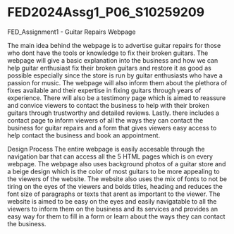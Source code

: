 # FED2024Assg1_P06_S10259209
FED_Assignment1 - Guitar Repairs Webpage

The main idea behind the webpage is to advertise guitar repairs for those who dont have the tools or knowledge to fix their broken guitars. The  webpage will give a basic explanation into the business and how we can help guitar enthusiast fix their broken guitars and restore it as good as possible especially since the store is run by guitar enthusiasts who have a passion for music. The webpage will also inform them about the plethora of fixes available and their expertise in fixing guitars through years of experience. There will also be a testimony page which is aimed to reassure and convice viewers to contact the business to help with their broken guitars through trustworthy and detailed reviews. Lastly. there includes a contact page to inform viewers of all the ways they can contact the business for guitar repairs and a form that gives viewers easy access to help contact the business and book an appointment.

Design Process
The entire webpage is easily accesable through the navigation bar that can access all the 5 HTML pages which is on every webpage. The webpage also uses background photos of a guitar store and a beige design which is the color of most guitars to be more appealing to the viewers of the website. The website also uses the mix of fonts to not be tiring on the eyes of the viewers and bolds titles, heading and reduces the font size of paragraphs or texts that arent as important to the viewer. The website is aimed to be easy on the eyes and easily navigatable to all the viewers to inform them on the business and its services and provides an easy way for them to fill in a form or learn about the ways they can contact the business.
